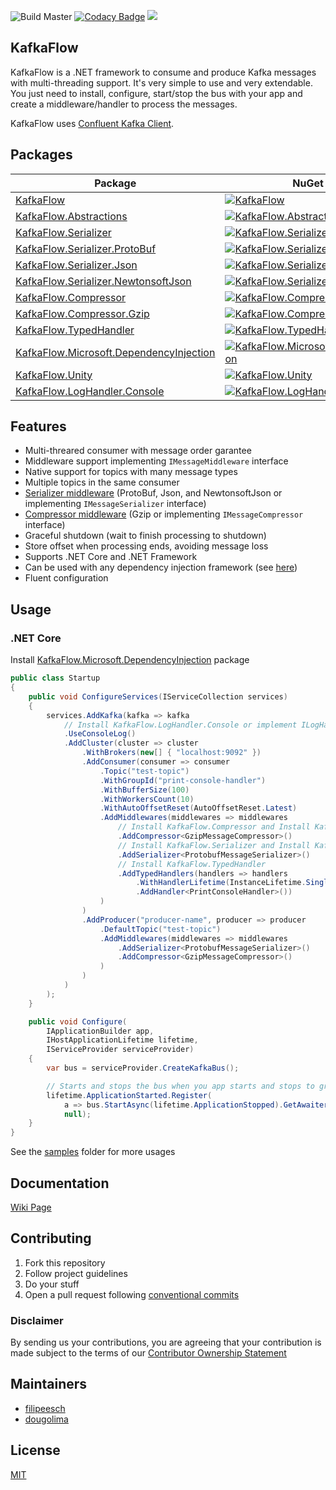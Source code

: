 ![Build Master](https://github.com/Farfetch/kafka-flow/workflows/Build%20Master/badge.svg?branch=master) [![Codacy Badge](https://api.codacy.com/project/badge/Grade/49878b337fde46839c5f08051c2ba098)](https://app.codacy.com/gh/Farfetch/kafka-flow?utm_source=github.com&utm_medium=referral&utm_content=Farfetch/kafka-flow&utm_campaign=Badge_Grade_Dashboard) [<img src="https://img.shields.io/badge/slack-@kafkaflow-green.svg?logo=slack">](https://join.slack.com/t/kafkaflow/shared_invite/zt-fqw06n2u-1lA5Mz_VnSPGhRgfT97SPQ)

## KafkaFlow

KafkaFlow is a .NET framework to consume and produce Kafka messages with multi-threading support. It's very simple to use and very extendable. You just need to install, configure, start/stop the bus with your app and create a middleware/handler to process the messages.

KafkaFlow uses [Confluent Kafka Client](https://github.com/confluentinc/confluent-kafka-dotnet).

## Packages

| Package                                                                                                            | NuGet Stable                                                                                                                                                                                      | Downloads                                                                                                                                                                                          |
| ------------------------------------------------------------------------------------------------------------------ | ------------------------------------------------------------------------------------------------------------------------------------------------------------------------------------------------- | -------------------------------------------------------------------------------------------------------------------------------------------------------------------------------------------------- |
| [KafkaFlow](https://www.nuget.org/packages/KafkaFlow/)                                                             | [![KafkaFlow](https://img.shields.io/nuget/v/KafkaFlow.svg)](https://www.nuget.org/packages/KafkaFlow/)                                                                                           | [![KafkaFlow](https://img.shields.io/nuget/dt/KafkaFlow.svg)](https://www.nuget.org/packages/KafkaFlow/)                                                                                           |
| [KafkaFlow.Abstractions](https://www.nuget.org/packages/KafkaFlow.Abstractions/)                                   | [![KafkaFlow.Abstractions](https://img.shields.io/nuget/v/KafkaFlow.Abstractions.svg)](https://www.nuget.org/packages/KafkaFlow.Abstractions/)                                                    | [![KafkaFlow](https://img.shields.io/nuget/dt/KafkaFlow.Abstractions.svg)](https://www.nuget.org/packages/KafkaFlow.Abstractions/)                                                                 |
| [KafkaFlow.Serializer](https://www.nuget.org/packages/KafkaFlow.Serializer/)                                       | [![KafkaFlow.Serializer](https://img.shields.io/nuget/v/KafkaFlow.Serializer.svg)](https://www.nuget.org/packages/KafkaFlow.Serializer/)                                                          | [![KafkaFlow.Serializer](https://img.shields.io/nuget/dt/KafkaFlow.Serializer.svg)](https://www.nuget.org/packages/KafkaFlow.Serializer/)                                                          |
| [KafkaFlow.Serializer.ProtoBuf](https://www.nuget.org/packages/KafkaFlow.Serializer.ProtoBuf/)                     | [![KafkaFlow.Serializer.ProtoBuf](https://img.shields.io/nuget/v/KafkaFlow.Serializer.ProtoBuf.svg)](https://www.nuget.org/packages/KafkaFlow.Serializer.ProtoBuf/)                               | [![KafkaFlow.Serializer.ProtoBuf](https://img.shields.io/nuget/dt/KafkaFlow.Serializer.ProtoBuf.svg)](https://www.nuget.org/packages/KafkaFlow.Serializer.ProtoBuf/)                               |
| [KafkaFlow.Serializer.Json](https://www.nuget.org/packages/KafkaFlow.Serializer.Json/)                             | [![KafkaFlow.Serializer.Json](https://img.shields.io/nuget/v/KafkaFlow.Serializer.Json.svg)](https://www.nuget.org/packages/KafkaFlow.Serializer.Json/)                                           | [![KafkaFlow.Serializer.Json](https://img.shields.io/nuget/dt/KafkaFlow.Serializer.Json.svg)](https://www.nuget.org/packages/KafkaFlow.Serializer.Json/)                                           |
| [KafkaFlow.Serializer.NewtonsoftJson](https://www.nuget.org/packages/KafkaFlow.Serializer.NewtonsoftJson/)         | [![KafkaFlow.Serializer.NewtonsoftJson](https://img.shields.io/nuget/v/KafkaFlow.Serializer.NewtonsoftJson.svg)](https://www.nuget.org/packages/KafkaFlow.Serializer.NewtonsoftJson/)             | [![KafkaFlow.Serializer.NewtonsoftJson](https://img.shields.io/nuget/dt/KafkaFlow.Serializer.NewtonsoftJson.svg)](https://www.nuget.org/packages/KafkaFlow.Serializer.NewtonsoftJson/)             |
| [KafkaFlow.Compressor](https://www.nuget.org/packages/KafkaFlow.Compressor/)                                       | [![KafkaFlow.Compressor](https://img.shields.io/nuget/v/KafkaFlow.Compressor.svg)](https://www.nuget.org/packages/KafkaFlow.Compressor/)                                                          | [![KafkaFlow.Compressor](https://img.shields.io/nuget/dt/KafkaFlow.Compressor.svg)](https://www.nuget.org/packages/KafkaFlow.Compressor/)                                                          |
| [KafkaFlow.Compressor.Gzip](https://www.nuget.org/packages/KafkaFlow.Compressor.Gzip/)                             | [![KafkaFlow.Compressor.Gzip](https://img.shields.io/nuget/v/KafkaFlow.Compressor.Gzip.svg)](https://www.nuget.org/packages/KafkaFlow.Compressor.Gzip/)                                           | [![KafkaFlow.Compressor.Gzip](https://img.shields.io/nuget/dt/KafkaFlow.Compressor.Gzip.svg)](https://www.nuget.org/packages/KafkaFlow.Compressor.Gzip/)                                           |
| [KafkaFlow.TypedHandler](https://www.nuget.org/packages/KafkaFlow.TypedHandler/)                                   | [![KafkaFlow.TypedHandler](https://img.shields.io/nuget/v/KafkaFlow.TypedHandler.svg)](https://www.nuget.org/packages/KafkaFlow.TypedHandler/)                                                    | [![KafkaFlow.TypedHandler](https://img.shields.io/nuget/dt/KafkaFlow.TypedHandler.svg)](https://www.nuget.org/packages/KafkaFlow.TypedHandler/)                                                    |
| [KafkaFlow.Microsoft.DependencyInjection](https://www.nuget.org/packages/KafkaFlow.Microsoft.DependencyInjection/) | [![KafkaFlow.Microsoft.DependencyInjection](https://img.shields.io/nuget/v/KafkaFlow.Microsoft.DependencyInjection.svg)](https://www.nuget.org/packages/KafkaFlow.Microsoft.DependencyInjection/) | [![KafkaFlow.Microsoft.DependencyInjection](https://img.shields.io/nuget/dt/KafkaFlow.Microsoft.DependencyInjection.svg)](https://www.nuget.org/packages/KafkaFlow.Microsoft.DependencyInjection/) |
| [KafkaFlow.Unity](https://www.nuget.org/packages/KafkaFlow.Unity/)                                                 | [![KafkaFlow.Unity](https://img.shields.io/nuget/v/KafkaFlow.Unity.svg)](https://www.nuget.org/packages/KafkaFlow.Unity/)                                                                         | [![KafkaFlow.Unity](https://img.shields.io/nuget/dt/KafkaFlow.Unity.svg)](https://www.nuget.org/packages/KafkaFlow.Unity/)                                                                         |
| [KafkaFlow.LogHandler.Console](https://www.nuget.org/packages/KafkaFlow.LogHandler.Console/)                       | [![KafkaFlow.LogHandler.Console](https://img.shields.io/nuget/v/KafkaFlow.LogHandler.Console.svg)](https://www.nuget.org/packages/KafkaFlow.LogHandler.Console/)                                  | [![KafkaFlow.LogHandler.Console](https://img.shields.io/nuget/dt/KafkaFlow.LogHandler.Console.svg)](https://www.nuget.org/packages/KafkaFlow.LogHandler.Console/)                                  |

## Features

-   Multi-threared consumer with message order garantee
-   Middleware support implementing `IMessageMiddleware` interface
-   Native support for topics with many message types
-   Multiple topics in the same consumer
-   [Serializer middleware](https://github.com/Farfetch/kafka-flow/wiki/serializer-middleware) (ProtoBuf, Json, and NewtonsoftJson or implementing `IMessageSerializer` interface)
-   [Compressor middleware](https://github.com/Farfetch/kafka-flow/wiki/Compressor-Middleware) (Gzip or implementing `IMessageCompressor` interface)
-   Graceful shutdown (wait to finish processing to shutdown)
-   Store offset when processing ends, avoiding message loss
-   Supports .NET Core and .NET Framework
-   Can be used with any dependency injection framework (see [here](https://github.com/Farfetch/kafka-flow/wiki/Dependency-Injection))
-   Fluent configuration

## Usage

### .NET Core

Install [KafkaFlow.Microsoft.DependencyInjection](https://www.nuget.org/packages/KafkaFlow.Microsoft.DependencyInjection/) package

```csharp
public class Startup
{
    public void ConfigureServices(IServiceCollection services)
    {
        services.AddKafka(kafka => kafka
            // Install KafkaFlow.LogHandler.Console or implement ILogHandler interface
            .UseConsoleLog() 
            .AddCluster(cluster => cluster
                .WithBrokers(new[] { "localhost:9092" })
                .AddConsumer(consumer => consumer
                    .Topic("test-topic")
                    .WithGroupId("print-console-handler")
                    .WithBufferSize(100)
                    .WithWorkersCount(10)
                    .WithAutoOffsetReset(AutoOffsetReset.Latest)
                    .AddMiddlewares(middlewares => middlewares
                        // Install KafkaFlow.Compressor and Install KafkaFlow.Compressor.Gzip
                        .AddCompressor<GzipMessageCompressor>() 
                        // Install KafkaFlow.Serializer and Install KafkaFlow.Serializer.Protobuf
                        .AddSerializer<ProtobufMessageSerializer>()
                        // Install KafkaFlow.TypedHandler
                        .AddTypedHandlers(handlers => handlers
                            .WithHandlerLifetime(InstanceLifetime.Singleton)
                            .AddHandler<PrintConsoleHandler>())
                    )
                )
                .AddProducer("producer-name", producer => producer
                    .DefaultTopic("test-topic")
                    .AddMiddlewares(middlewares => middlewares
                        .AddSerializer<ProtobufMessageSerializer>()
                        .AddCompressor<GzipMessageCompressor>()
                    )
                )
            )
        );
    }

    public void Configure(
        IApplicationBuilder app,
        IHostApplicationLifetime lifetime,
        IServiceProvider serviceProvider)
    {
        var bus = serviceProvider.CreateKafkaBus();

        // Starts and stops the bus when you app starts and stops to graceful shutdown
        lifetime.ApplicationStarted.Register(
            a => bus.StartAsync(lifetime.ApplicationStopped).GetAwaiter().GetResult(),
            null);
    }
}
```

See the [samples](/samples) folder for more usages

## Documentation

[Wiki Page](https://github.com/Farfetch/kafka-flow/wiki)

## Contributing

1.  Fork this repository
2.  Follow project guidelines
3.  Do your stuff
4.  Open a pull request following [conventional commits](https://www.conventionalcommits.org/en/v1.0.0/)

### Disclaimer

By sending us your contributions, you are agreeing that your contribution is made subject to the terms of our [Contributor Ownership Statement](https://github.com/Farfetch/.github/blob/master/COS.md)

## Maintainers

-   [filipeesch](https://github.com/filipeesch)
-   [dougolima](https://github.com/dougolima)

## License

[MIT](LICENSE)
